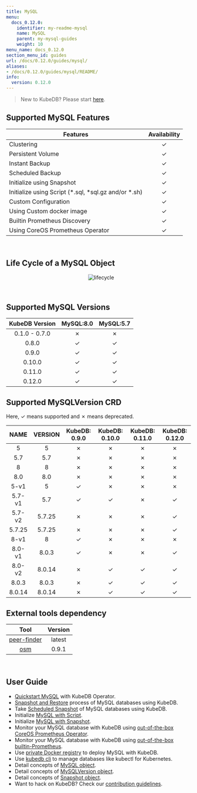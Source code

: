 ```yaml
---
title: MySQL
menu:
  docs_0.12.0:
    identifier: my-readme-mysql
    name: MySQL
    parent: my-mysql-guides
    weight: 10
menu_name: docs_0.12.0
section_menu_id: guides
url: /docs/0.12.0/guides/mysql/
aliases:
- /docs/0.12.0/guides/mysql/README/
info:
  version: 0.12.0
---
```


> New to KubeDB? Please start [here](/docs/0.12.0/concepts/README).

## Supported MySQL Features

|                        Features                         | Availability |
| ------------------------------------------------------- | :----------: |
| Clustering                                              |   &#10003;   |
| Persistent Volume                                       |   &#10003;   |
| Instant Backup                                          |   &#10003;   |
| Scheduled Backup                                        |   &#10003;   |
| Initialize using Snapshot                               |   &#10003;   |
| Initialize using Script (\*.sql, \*sql.gz and/or \*.sh) |   &#10003;   |
| Custom Configuration                                    |   &#10003;   |
| Using Custom docker image                               |   &#10003;   |
| Builtin Prometheus Discovery                            |   &#10003;   |
| Using CoreOS Prometheus Operator                        |   &#10003;   |

<br/>

## Life Cycle of a MySQL Object

<p align="center">
  <img alt="lifecycle"  src="/docs/0.12.0/images/mysql/mysql-lifecycle.png" >
</p>

<br/>

## Supported MySQL Versions

| KubeDB Version | MySQL:8.0 | MySQL:5.7 |
| :------------: | :-------: | :-------: |
| 0.1.0 - 0.7.0  | &#10007;  | &#10007;  |
|     0.8.0      | &#10003;  | &#10003;  |
|     0.9.0      | &#10003;  | &#10003;  |
|     0.10.0     | &#10003;  | &#10003;  |
|     0.11.0     | &#10003;  | &#10003;  |
|     0.12.0     | &#10003;  | &#10003;  |

## Supported MySQLVersion CRD

Here, &#10003; means supported and &#10007; means deprecated.

|   NAME   |  VERSION  |  KubeDB: 0.9.0  |  KubeDB: 0.10.0  |  KubeDB: 0.11.0  |  KubeDB: 0.12.0  |
| :------: | :-------: | :-------------: | :--------------: | :--------------: | :--------------: |
| 5        | 5         | &#10007;        | &#10007;         | &#10007;         | &#10007;         |
| 5.7      | 5.7       | &#10007;        | &#10007;         | &#10007;         | &#10007;         |
| 8        | 8         | &#10007;        | &#10007;         | &#10007;         | &#10007;         |
| 8.0      | 8.0       | &#10007;        | &#10007;         | &#10007;         | &#10007;         |
| 5-v1     | 5         | &#10003;        | &#10007;         | &#10007;         | &#10007;         |
| 5.7-v1   | 5.7       | &#10003;        | &#10003;         | &#10007;         | &#10003;         |
| 5.7-v2   | 5.7.25    | &#10007;        | &#10007;         | &#10007;         | &#10003;         |
| 5.7.25   | 5.7.25    | &#10007;        | &#10007;         | &#10007;         | &#10003;         |
| 8-v1     | 8         | &#10003;        | &#10007;         | &#10007;         | &#10007;         |
| 8.0-v1   | 8.0.3     | &#10003;        | &#10007;         | &#10007;         | &#10003;         |
| 8.0-v2   | 8.0.14    | &#10007;        | &#10003;         | &#10003;         | &#10003;         |
| 8.0.3    | 8.0.3     | &#10007;        | &#10003;         | &#10003;         | &#10003;         |
| 8.0.14   | 8.0.14    | &#10007;        | &#10003;         | &#10003;         | &#10003;         |

## External tools dependency

|                                      Tool                                      | Version |
| :----------------------------------------------------------------------------: | :-----: |
| [peer-finder](https://github.com/kubernetes/contrib/tree/master/peer-finder)   | latest  |
|                 [osm](https://github.com/appscode/osm)                         |  0.9.1  |

<br/>

## User Guide

- [Quickstart MySQL](/docs/0.12.0/guides/mysql/quickstart/quickstart) with KubeDB Operator.
- [Snapshot and Restore](/docs/0.12.0/guides/mysql/snapshot/backup-and-restore) process of MySQL databases using KubeDB.
- Take [Scheduled Snapshot](/docs/0.12.0/guides/mysql/snapshot/scheduled-backup) of MySQL databases using KubeDB.
- Initialize [MySQL with Script](/docs/0.12.0/guides/mysql/initialization/using-script).
- Initialize [MySQL with Snapshot](/docs/0.12.0/guides/mysql/initialization/using-snapshot).
- Monitor your MySQL database with KubeDB using [out-of-the-box CoreOS Prometheus Operator](/docs/0.12.0/guides/mysql/monitoring/using-coreos-prometheus-operator).
- Monitor your MySQL database with KubeDB using [out-of-the-box builtin-Prometheus](/docs/0.12.0/guides/mysql/monitoring/using-builtin-prometheus).
- Use [private Docker registry](/docs/0.12.0/guides/mysql/private-registry/using-private-registry) to deploy MySQL with KubeDB.
- Use [kubedb cli](/docs/0.12.0/guides/mysql/cli/cli) to manage databases like kubectl for Kubernetes.
- Detail concepts of [MySQL object](/docs/0.12.0/concepts/databases/mysql).
- Detail concepts of [MySQLVersion object](/docs/0.12.0/concepts/catalog/mysql).
- Detail concepts of [Snapshot object](/docs/0.12.0/concepts/snapshot).
- Want to hack on KubeDB? Check our [contribution guidelines](/docs/0.12.0/CONTRIBUTING).
